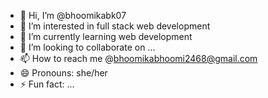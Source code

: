 - 👋 Hi, I’m @bhoomikabk07
- 👀 I’m interested in full stack web development
- 🌱 I’m currently learning web development
- 💞️ I’m looking to collaborate on ...
- 📫 How to reach me @bhoomikabhoomi2468@gmail.com
- 😄 Pronouns: she/her
- ⚡ Fun fact: ...

<!---
bhoomikabk07/bhoomikabk07 is a ✨ special ✨ repository because its `README.md` (this file) appears on your GitHub profile.
You can click the Preview link to take a look at your changes.
--->
